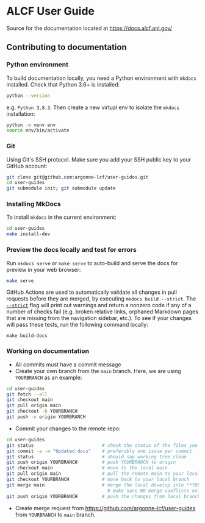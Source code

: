 # ALCF User Guide
Source for the documentation located at https://docs.alcf.anl.gov/

## Contributing to documentation

### Python environment

To build documentation locally, you need a Python environment with `mkdocs` installed.  Check that Python 3.6+ is installed:
```bash
python --version
```
e.g. `Python 3.8.3`. Then create a new virtual env to isolate the `mkdocs` installation:
```bash
python -m venv env
source env/bin/activate
```

### Git

Using Git's SSH protocol. Make sure you add your SSH public key to your GitHub account:
```bash
git clone git@github.com:argonne-lcf/user-guides.git
cd user-guides
git submodule init; git submodule update
```

### Installing MkDocs

To install `mkdocs` in the current environment: 
```bash
cd user-guides
make install-dev
```

### Preview the docs locally and test for errors

Run `mkdocs serve` or `make serve` to auto-build and serve the docs for preview in your web browser:
```bash
make serve
```

GitHub Actions are used to automatically validate all changes in pull requests before they are merged, by executing `mkdocs build --strict`. The [`--strict`](https://www.mkdocs.org/user-guide/configuration/#validation) flag will print out warnings and return a nonzero code if any of a number of checks fail (e.g. broken relative links, orphaned Markdown pages that are missing from the navigation sidebar, etc.). To see if your changes will pass these tests, run the following command locally:
```
make build-docs
```

### Working on documentation

* All commits must have a commit message
* Create your own branch from the `main` branch.  Here, we are using `YOURBRANCH` as an example:
```bash
cd user-guides
git fetch --all
git checkout main
git pull origin main
git checkout -b YOURBRANCH
git push -u origin YOURBRANCH
```
* Commit your changes to the remote repo:
```bash
cd user-guides
git status                         # check the status of the files you have edited
git commit -a -m "Updated docs"    # preferably one issue per commit
git status                         # should say working tree clean
git push origin YOURBRANCH         # push YOURBRANCH to origin
git checkout main                  # move to the local main
git pull origin main               # pull the remote main to your local machine
git checkout YOURBRANCH            # move back to your local branch
git merge main                     # merge the local develop into **YOURBRANCH** and
                                     # make sure NO merge conflicts exist
git push origin YOURBRANCH         # push the changes from local branch up to your remote branch
```
* Create merge request from https://github.com/argonne-lcf/user-guides from `YOURBRANCH` to `main` branch.

